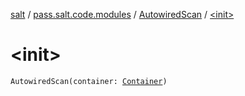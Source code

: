 [salt](../../index.md) / [pass.salt.code.modules](../index.md) / [AutowiredScan](index.md) / [&lt;init&gt;](./-init-.md)

# &lt;init&gt;

`AutowiredScan(container: `[`Container`](../../pass.salt.code.container/-container/index.md)`)`
